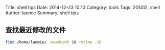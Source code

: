 Title: shell tips
Date: 2014-12-23 10:10
Category: tools
Tags: 201412, shell 
Author: laomie
Summary: shell tips

查找最近修改的文件
---------------------------------
```bash
find /home/laomie/ -maxdepth 10 -mtime -10
```

